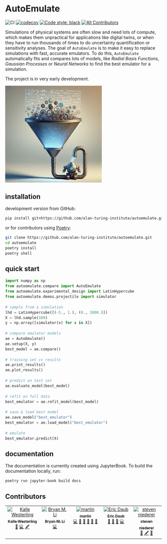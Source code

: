 # AutoEmulate

![CI](https://github.com/alan-turing-institute/autoemulate/actions/workflows/ci.yaml/badge.svg)
[![codecov](https://codecov.io/gh/alan-turing-institute/autoemulate/graph/badge.svg?token=XD1HXQUIGK)](https://codecov.io/gh/alan-turing-institute/autoemulate)
[![Code style: black](https://img.shields.io/badge/code%20style-black-000000.svg)](https://github.com/psf/black)
[![All Contributors](https://img.shields.io/github/all-contributors/alan-turing-institute/autoemulate?color=ee8449&style=flat-square)](#contributors)

<!-- SPHINX-START -->

Simulations of physical systems are often slow and need lots of compute, which makes them unpractical for applications like digital twins, or when they have to run thousands of times to do uncertainty quantification or sensitivity analyses. The goal of `AutoEmulate` is to make it easy to replace simulations with fast, accurate emulators. To do this, `AutoEmulate` automatically fits and compares lots of models, like *Radial Basis Functions*, *Gaussian Processes* or *Neural Networks* to find the best emulator for a simulation.

The project is in very early development. 

<img src="misc/robot2.png" alt="emulating simulations with ML" width="61.8%">

## installation

development version from GitHub:

```bash
pip install git+https://github.com/alan-turing-institute/autoemulate.git
```

or for contributors using [Poetry](https://python-poetry.org/):

```bash
git clone https://github.com/alan-turing-institute/autoemulate.git
cd autoemulate
poetry install
poetry shell
```

## quick start

```python
import numpy as np
from autoemulate.compare import AutoEmulate
from autoemulate.experimental_design import LatinHypercube
from autoemulate.demos.projectile import simulator

# sample from a simulation
lhd = LatinHypercube([(-5., 1.), (0., 1000.)])
X = lhd.sample(100)
y = np.array([simulator(x) for x in X])

# compare emulator models
ae = AutoEmulate()
ae.setup(X, y)
best_model = ae.compare() 

# training set cv results
ae.print_results()
ae.plot_results()

# predict on test set
ae.evaluate_model(best_model)

# refit on full data
best_emulator = ae.refit_model(best_model)

# save & load best model
ae.save_model("best_emulator")
best_emulator = ae.load_model("best_emulator")

# emulate
best_emulator.predict(X)
```

## documentation

The documentation is currently created using JupyterBook. To build the documentation locally, run:

```bash
poetry run jupyter-book build docs
```

## Contributors

<!-- ALL-CONTRIBUTORS-LIST:START - Do not remove or modify this section -->
<!-- prettier-ignore-start -->
<!-- markdownlint-disable -->
<table>
  <tbody>
    <tr>
      <td align="center" valign="top" width="14.28%"><a href="http://www.westerling.nu"><img src="https://avatars.githubusercontent.com/u/7298727?v=4?s=100" width="100px;" alt="Kalle Westerling"/><br /><sub><b>Kalle Westerling</b></sub></a><br /><a href="#doc-kallewesterling" title="Documentation">📖</a> <a href="#code-kallewesterling" title="Code">💻</a> <a href="#content-kallewesterling" title="Content">🖋</a></td>
      <td align="center" valign="top" width="14.28%"><a href="https://bryanli.io"><img src="https://avatars.githubusercontent.com/u/9648242?v=4?s=100" width="100px;" alt="Bryan M. Li"/><br /><sub><b>Bryan M. Li</b></sub></a><br /><a href="#code-bryanlimy" title="Code">💻</a></td>
      <td align="center" valign="top" width="14.28%"><a href="https://github.com/mastoffel"><img src="https://avatars.githubusercontent.com/u/7348440?v=4?s=100" width="100px;" alt="martin"/><br /><sub><b>martin</b></sub></a><br /><a href="#code-mastoffel" title="Code">💻</a> <a href="#ideas-mastoffel" title="Ideas, Planning, & Feedback">🤔</a> <a href="#doc-mastoffel" title="Documentation">📖</a> <a href="#maintenance-mastoffel" title="Maintenance">🚧</a> <a href="#research-mastoffel" title="Research">🔬</a> <a href="#review-mastoffel" title="Reviewed Pull Requests">👀</a></td>
      <td align="center" valign="top" width="14.28%"><a href="https://github.com/edaub"><img src="https://avatars.githubusercontent.com/u/45598892?v=4?s=100" width="100px;" alt="Eric Daub"/><br /><sub><b>Eric Daub</b></sub></a><br /><a href="#ideas-edaub" title="Ideas, Planning, & Feedback">🤔</a> <a href="#projectManagement-edaub" title="Project Management">📆</a> <a href="#review-edaub" title="Reviewed Pull Requests">👀</a> <a href="#code-edaub" title="Code">💻</a></td>
      <td align="center" valign="top" width="14.28%"><a href="https://github.com/snie007"><img src="https://avatars.githubusercontent.com/u/20723650?v=4?s=100" width="100px;" alt="steven niederer"/><br /><sub><b>steven niederer</b></sub></a><br /><a href="#ideas-snie007" title="Ideas, Planning, & Feedback">🤔</a> <a href="#content-snie007" title="Content">🖋</a> <a href="#projectManagement-snie007" title="Project Management">📆</a></td>
    </tr>
  </tbody>
</table>

<!-- markdownlint-restore -->
<!-- prettier-ignore-end -->

<!-- ALL-CONTRIBUTORS-LIST:END -->